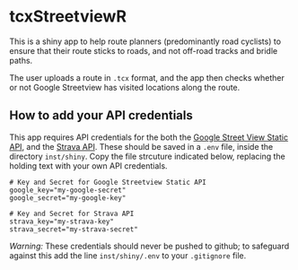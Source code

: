 # tcxStreetviewR
This is a shiny app to help route planners (predominantly road cyclists) to ensure that their route sticks to roads, and not off-road tracks and bridle paths.

The user uploads a route in `.tcx` format, and the app then checks whether or not Google Streetview has visited locations along the route.

## How to add your API credentials
This app requires API credentials for the both the  [Google Street View Static API](https://developers.google.com/maps/documentation/streetview/intro), and the [Strava API](https://developers.strava.com/). These should be saved in a `.env` file, inside the directory `inst/shiny`. Copy the file strcuture indicated below, replacing the holding text with your own API credentials.

```
# Key and Secret for Google Streetview Static API 
google_key="my-google-secret"
google_secret="my-google-key"

# Key and Secret for Strava API
strava_key="my-strava-key"
strava_secret="my-strava-secret"
```

*Warning:* These credentials should never be pushed to github; to safeguard against this add the line `inst/shiny/.env` to your `.gitignore` file.